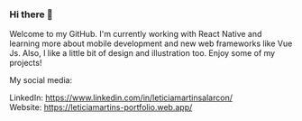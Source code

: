 ### Hi there 👋

Welcome to my GitHub. I'm currently working with React Native and learning more about mobile development and new web frameworks like Vue Js. Also, I like a little bit of design and illustration too. Enjoy some of my projects!  

My social media:  

LinkedIn: https://www.linkedin.com/in/leticiamartinsalarcon/  
Website: https://leticiamartins-portfolio.web.app/
